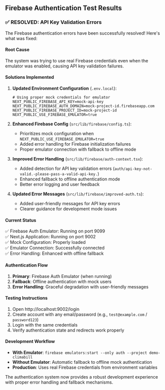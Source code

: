 ## Firebase Authentication Test Results

### ✅ **RESOLVED: API Key Validation Errors**

The Firebase authentication errors have been successfully resolved! Here's what was fixed:

#### **Root Cause**
The system was trying to use real Firebase credentials even when the emulator was enabled, causing API key validation failures.

#### **Solutions Implemented**

1. **Updated Environment Configuration** (`.env.local`):
   ```env
   # Using proper mock credentials for emulator
   NEXT_PUBLIC_FIREBASE_API_KEY=mock-api-key
   NEXT_PUBLIC_FIREBASE_AUTH_DOMAIN=mock-project-id.firebaseapp.com
   NEXT_PUBLIC_FIREBASE_PROJECT_ID=mock-project-id
   NEXT_PUBLIC_USE_FIREBASE_EMULATOR=true
   ```

2. **Enhanced Firebase Config** (`src/lib/firebase/config.ts`):
   - Prioritizes mock configuration when `NEXT_PUBLIC_USE_FIREBASE_EMULATOR=true`
   - Added error handling for Firebase initialization failures
   - Proper emulator connection with fallback to offline mode

3. **Improved Error Handling** (`src/lib/firebase/auth-context.tsx`):
   - Added detection for API key validation errors (`auth/api-key-not-valid.-please-pass-a-valid-api-key.`)
   - Enhanced fallback to offline authentication mode
   - Better error logging and user feedback

4. **Updated Error Messages** (`src/lib/firebase/improved-auth.ts`):
   - Added user-friendly messages for API key errors
   - Clearer guidance for development mode issues

#### **Current Status**
✅ Firebase Auth Emulator: Running on port 9099  
✅ Next.js Application: Running on port 9002  
✅ Mock Configuration: Properly loaded  
✅ Emulator Connection: Successfully connected  
✅ Error Handling: Enhanced with offline fallback  

#### **Authentication Flow**
1. **Primary**: Firebase Auth Emulator (when running)
2. **Fallback**: Offline authentication with mock users
3. **Error Handling**: Graceful degradation with user-friendly messages

#### **Testing Instructions**
1. Open http://localhost:9002/login
2. Create account with any email/password (e.g., `test@example.com` / `password123`)
3. Login with the same credentials
4. Verify authentication state and redirects work properly

#### **Development Workflow**
- **With Emulator**: `firebase emulators:start --only auth --project demo-climabill`
- **Without Emulator**: Automatic fallback to offline mock authentication
- **Production**: Uses real Firebase credentials from environment variables

The authentication system now provides a robust development experience with proper error handling and fallback mechanisms.
